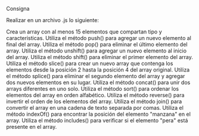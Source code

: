 Consigna

Realizar en un archivo .js lo siguiente:

Crea un array con al menos 15 elementos que compartan tipo y caracteristicas.
Utiliza el método push() para agregar un nuevo elemento al final del array.
Utiliza el método pop() para eliminar el último elemento del array.
Utiliza el método unshift() para agregar un nuevo elemento al inicio del array.
Utiliza el método shift() para eliminar el primer elemento del array.
Utiliza el método slice() para crear un nuevo array que contenga los elementos desde la posición 2 hasta la posición 4 del array original.
Utiliza el método splice() para eliminar el segundo elemento del array y agregar dos nuevos elementos en su lugar.
Utiliza el método concat() para unir dos arrays diferentes en uno solo.
Utiliza el método sort() para ordenar los elementos del array en orden alfabético.
Utiliza el método reverse() para invertir el orden de los elementos del array.
Utiliza el método join() para convertir el array en una cadena de texto separada por comas.
Utiliza el método indexOf() para encontrar la posición del elemento "manzana" en el array.
Utiliza el método includes() para verificar si el elemento "pera" está presente en el array.
